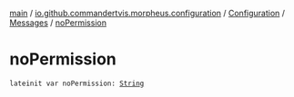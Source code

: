 [main](../../../index.md) / [io.github.commandertvis.morpheus.configuration](../../index.md) / [Configuration](../index.md) / [Messages](index.md) / [noPermission](./no-permission.md)

# noPermission

`lateinit var noPermission: `[`String`](https://kotlinlang.org/api/latest/jvm/stdlib/kotlin/-string/index.html)
